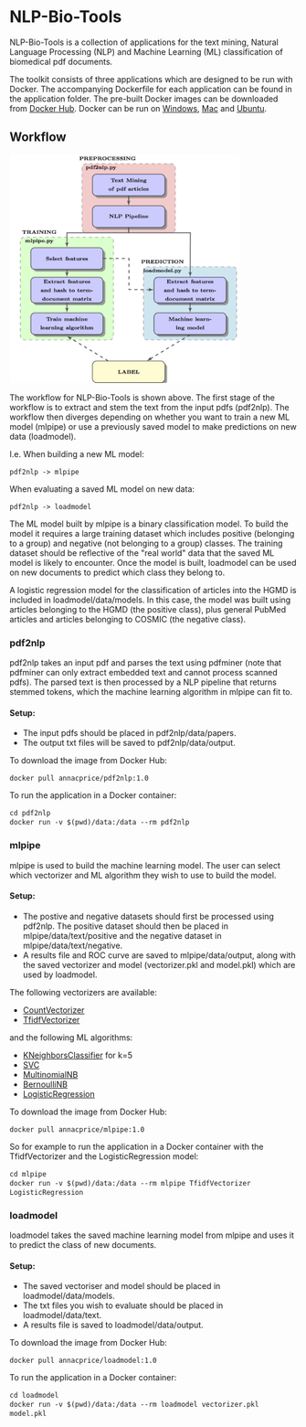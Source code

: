 # NLP-Bio-Tools #

NLP-Bio-Tools is a collection of applications for the text mining, Natural Language Processing (NLP) and Machine Learning (ML) classification of biomedical pdf documents.

The toolkit consists of three applications which are designed to be run with Docker. The accompanying Dockerfile for each application can be found in the application folder. The pre-built Docker images can be downloaded from [Docker Hub](https://hub.docker.com/u/annacprice). Docker can be run on [Windows](https://docs.docker.com/docker-for-windows/install/), [Mac](https://docs.docker.com/docker-for-mac/install/) and [Ubuntu](https://docs.docker.com/install/linux/docker-ce/ubuntu/).

## Workflow ##
<img height="400" src="https://github.com/annacprice/nlp-bio-tools/blob/master/workflow.png" />

The workflow for NLP-Bio-Tools is shown above. The first stage of the workflow is to extract and stem the text from the input pdfs (pdf2nlp). The workflow then diverges depending on whether you want to train a new ML model (mlpipe) or use a previously saved model to make predictions on new data (loadmodel). 

I.e. When building a new ML model:
```
pdf2nlp -> mlpipe
```
When evaluating a saved ML model on new data:
```
pdf2nlp -> loadmodel
```
The ML model built by mlpipe is a binary classification model. To build the model it requires a large training dataset which includes positive (belonging to a group) and negative (not belonging to a group) classes. The training dataset should be reflective of the "real world" data that the saved ML model is likely to encounter. Once the model is built, loadmodel can be used on new documents to predict which class they belong to.

A logistic regression model for the classification of articles into the HGMD is included in loadmodel/data/models. In this case, the model was built using articles belonging to the HGMD (the positive class), plus general PubMed articles and articles belonging to COSMIC (the negative class).

### pdf2nlp ###
pdf2nlp takes an input pdf and parses the text using pdfminer (note that pdfminer can only extract embedded text and cannot process scanned pdfs). The parsed text is then processed by a NLP pipeline that returns stemmed tokens, which the machine learning algorithm in mlpipe can fit to. 

#### Setup: ####
* The input pdfs should be placed in pdf2nlp/data/papers.
* The output txt files will be saved to pdf2nlp/data/output.

To download the image from Docker Hub:
```
docker pull annacprice/pdf2nlp:1.0
```
To run the application in a Docker container:
```
cd pdf2nlp
docker run -v $(pwd)/data:/data --rm pdf2nlp
```

### mlpipe ###
mlpipe is used to build the machine learning model. The user can select which vectorizer and ML algorithm they wish to use to build the model. 

#### Setup: ####
* The postive and negative datasets should first be processed using pdf2nlp. The positive dataset should then be placed in mlpipe/data/text/positive and the negative dataset in mlpipe/data/text/negative.
* A results file and ROC curve are saved to mlpipe/data/output, along with the saved vectorizer and model (vectorizer.pkl and model.pkl) which are used by loadmodel.

The following vectorizers are available:
* [CountVectorizer](https://scikit-learn.org/stable/modules/generated/sklearn.feature_extraction.text.CountVectorizer.html)
* [TfidfVectorizer](https://scikit-learn.org/stable/modules/generated/sklearn.feature_extraction.text.TfidfVectorizer.html)

and the following ML algorithms:

* [KNeighborsClassifier](https://scikit-learn.org/stable/modules/generated/sklearn.neighbors.KNeighborsClassifier.html) for k=5
* [SVC](https://scikit-learn.org/stable/modules/generated/sklearn.svm.SVC.html)
* [MultinomialNB](https://scikit-learn.org/stable/modules/generated/sklearn.naive_bayes.MultinomialNB.html)
* [BernoulliNB](https://scikit-learn.org/stable/modules/generated/sklearn.naive_bayes.BernoulliNB.html)
* [LogisticRegression](https://scikit-learn.org/stable/modules/generated/sklearn.linear_model.LogisticRegression.html)

To download the image from Docker Hub:
```
docker pull annacprice/mlpipe:1.0
```

So for example to run the application in a Docker container with the TfidfVectorizer and the LogisticRegression model:
```
cd mlpipe
docker run -v $(pwd)/data:/data --rm mlpipe TfidfVectorizer LogisticRegression
```

### loadmodel ###
loadmodel takes the saved machine learning model from mlpipe and uses it to predict the class of new documents. 

#### Setup: ####
* The saved vectoriser and model should be placed in loadmodel/data/models. 
* The txt files you wish to evaluate should be placed in loadmodel/data/text.
* A results file is saved to loadmodel/data/output.

To download the image from Docker Hub:
```
docker pull annacprice/loadmodel:1.0
```
To run the application in a Docker container:
```
cd loadmodel
docker run -v $(pwd)/data:/data --rm loadmodel vectorizer.pkl model.pkl
```
